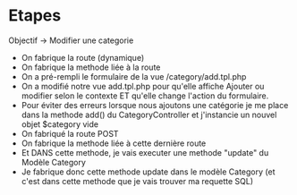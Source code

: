 # Etapes 

Objectif -> Modifier une categorie 


- On fabrique la route (dynamique)
- On fabrique la methode liée à la route
- On a pré-rempli le formulaire de la vue /category/add.tpl.php
- On a modifié notre vue add.tpl.php pour qu'elle affiche 
Ajouter ou modifier selon le contexte ET qu'elle change
l'action du formulaire.
- Pour éviter des erreurs lorsque nous ajoutons une catégorie
je me place dans la methode add() du CategoryController
et j'instancie un nouvel objet $category vide 
- On fabriqué la route POST 
- On fabrique la methode liée à cette dernière route
- Et DANS cette methode, je vais executer une methode
  "update" du Modèle Category
- Je fabrique donc cette methode update dans le modèle 
Category (et c'est dans cette methode que je vais trouver
ma requette SQL)